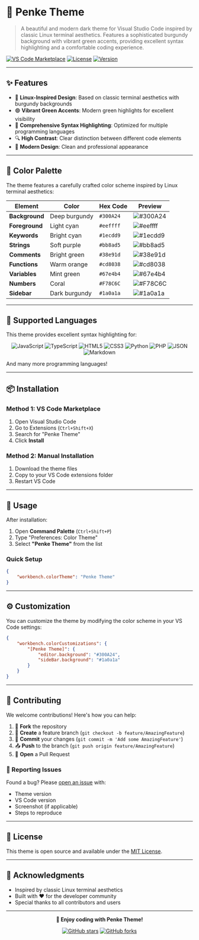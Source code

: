 # 🎨 Penke Theme

> A beautiful and modern dark theme for Visual Studio Code inspired by classic Linux terminal aesthetics. Features a sophisticated burgundy background with vibrant green accents, providing excellent syntax highlighting and a comfortable coding experience.

[![VS Code Marketplace](https://img.shields.io/badge/VS%20Code-Marketplace-blue?style=for-the-badge&logo=visual-studio-code)](https://marketplace.visualstudio.com/)
[![License](https://img.shields.io/badge/License-MIT-green?style=for-the-badge)](LICENSE)
[![Version](https://img.shields.io/badge/Version-0.0.1-orange?style=for-the-badge)](package.json)

---

## ✨ Features

- 🐧 **Linux-Inspired Design**: Based on classic terminal aesthetics with burgundy backgrounds
- 🟢 **Vibrant Green Accents**: Modern green highlights for excellent visibility
- 🎯 **Comprehensive Syntax Highlighting**: Optimized for multiple programming languages
- 🔍 **High Contrast**: Clear distinction between different code elements
- 🎨 **Modern Design**: Clean and professional appearance

---

## 🎨 Color Palette

The theme features a carefully crafted color scheme inspired by Linux terminal aesthetics:

| Element | Color | Hex Code | Preview |
|---------|-------|----------|---------|
| **Background** | Deep burgundy | `#300A24` | ![#300A24](https://via.placeholder.com/20/300A24/000000?text=+) |
| **Foreground** | Light cyan | `#eeffff` | ![#eeffff](https://via.placeholder.com/20/eeffff/000000?text=+) |
| **Keywords** | Bright cyan | `#1ecdd9` | ![#1ecdd9](https://via.placeholder.com/20/1ecdd9/000000?text=+) |
| **Strings** | Soft purple | `#bb8ad5` | ![#bb8ad5](https://via.placeholder.com/20/bb8ad5/000000?text=+) |
| **Comments** | Bright green | `#38e91d` | ![#38e91d](https://via.placeholder.com/20/38e91d/000000?text=+) |
| **Functions** | Warm orange | `#cd8038` | ![#cd8038](https://via.placeholder.com/20/cd8038/000000?text=+) |
| **Variables** | Mint green | `#67e4b4` | ![#67e4b4](https://via.placeholder.com/20/67e4b4/000000?text=+) |
| **Numbers** | Coral | `#F78C6C` | ![#F78C6C](https://via.placeholder.com/20/F78C6C/000000?text=+) |
| **Sidebar** | Dark burgundy | `#1a0a1a` | ![#1a0a1a](https://via.placeholder.com/20/1a0a1a/000000?text=+) |

---

## 🚀 Supported Languages

This theme provides excellent syntax highlighting for:

<div align="center">

![JavaScript](https://img.shields.io/badge/JavaScript-F7DF1E?style=for-the-badge&logo=javascript&logoColor=black)
![TypeScript](https://img.shields.io/badge/TypeScript-007ACC?style=for-the-badge&logo=typescript&logoColor=white)
![HTML5](https://img.shields.io/badge/HTML5-E34F26?style=for-the-badge&logo=html5&logoColor=white)
![CSS3](https://img.shields.io/badge/CSS3-1572B6?style=for-the-badge&logo=css3&logoColor=white)
![Python](https://img.shields.io/badge/Python-3776AB?style=for-the-badge&logo=python&logoColor=white)
![PHP](https://img.shields.io/badge/PHP-777BB4?style=for-the-badge&logo=php&logoColor=white)
![JSON](https://img.shields.io/badge/JSON-000000?style=for-the-badge&logo=json&logoColor=white)
![Markdown](https://img.shields.io/badge/Markdown-000000?style=for-the-badge&logo=markdown&logoColor=white)

</div>

And many more programming languages!

---

## 📦 Installation

### Method 1: VS Code Marketplace
1. Open Visual Studio Code
2. Go to Extensions (`Ctrl+Shift+X`)
3. Search for "Penke Theme"
4. Click **Install**

### Method 2: Manual Installation
1. Download the theme files
2. Copy to your VS Code extensions folder
3. Restart VS Code

---

## 🎯 Usage

After installation:

1. Open **Command Palette** (`Ctrl+Shift+P`)
2. Type "Preferences: Color Theme"
3. Select **"Penke Theme"** from the list

### Quick Setup
```json
{
    "workbench.colorTheme": "Penke Theme"
}
```

---

## ⚙️ Customization

You can customize the theme by modifying the color scheme in your VS Code settings:

```json
{
    "workbench.colorCustomizations": {
        "[Penke Theme]": {
            "editor.background": "#300A24",
            "sideBar.background": "#1a0a1a"
        }
    }
}
```

---

## 🤝 Contributing

We welcome contributions! Here's how you can help:

1. 🍴 **Fork** the repository
2. 🌿 **Create** a feature branch (`git checkout -b feature/AmazingFeature`)
3. 💾 **Commit** your changes (`git commit -m 'Add some AmazingFeature'`)
4. 📤 **Push** to the branch (`git push origin feature/AmazingFeature`)
5. 🔄 **Open** a Pull Request

### 🐛 Reporting Issues
Found a bug? Please [open an issue](../../issues) with:
- Theme version
- VS Code version
- Screenshot (if applicable)
- Steps to reproduce

---

## 📄 License

This theme is open source and available under the [MIT License](LICENSE).

---

## 🙏 Acknowledgments

- Inspired by classic Linux terminal aesthetics
- Built with ❤️ for the developer community
- Special thanks to all contributors and users

---

<div align="center">

**🎨 Enjoy coding with Penke Theme!** 

[![GitHub stars](https://img.shields.io/github/stars/yourusername/penke-theme?style=social)](https://github.com/yourusername/penke-theme)
[![GitHub forks](https://img.shields.io/github/forks/yourusername/penke-theme?style=social)](https://github.com/yourusername/penke-theme)

</div>
